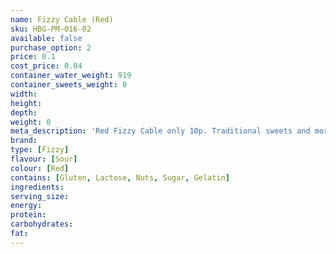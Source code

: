 ```yaml
---
name: Fizzy Cable (Red)
sku: HBG-PM-016-02
available: false
purchase_option: 2
price: 0.1
cost_price: 0.04
container_water_weight: 919
container_sweets_weight: 0
width: 
height: 
depth: 
weight: 0
meta_description: 'Red Fizzy Cable only 10p. Traditional sweets and more at Humbugs Confectionery Store. Specialists in satisfying your sweet tooth!'
brand: 
type: [Fizzy]
flavour: [Sour]
colour: [Red]
contains: [Gluten, Lactose, Nuts, Sugar, Gelatin]
ingredients: 
serving_size: 
energy: 
protein: 
carbohydrates: 
fat: 
---
```

